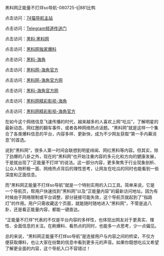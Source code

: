 黑料网正能量不打烊so导航-080725-lj|881比鸭

点击访问：<a href="https://74mao.com/">74猫导航主站</a>

点击访问：<a href="https://74mao.com/">Telegram频道传送门</a>

点击访问：<a href="https://heiliaolvzlu3.pages.dev">黑料·黑料网</a>

点击访问：<a href="https://heiliaoyvnrda.pages.dev">黑料网独家爆料</a>

点击访问：<a href="https://qfwfg.pages.dev/">黑料-海角</a>

点击访问：<a href="https://tyer.pages.dev/">黑料网-海角官方</a>

点击访问：<a href="https://gbs-3wd.pages.dev/">黑料网-海角官方网</a>

点击访问：<a href="https://ert-6he.pages.dev/">黑料-海角官方网</a>

点击访问：<a href="https://tyer.pages.dev/">黑料网精彩影视-海角</a>

点击访问：<a href="https://sdbsd.pages.dev/">黑料网精彩影视-海角官方</a>

在如今这个网络信息飞速传播的时代，越来越多的人喜欢上网“吃瓜”，了解明星的最新动态、网红圈的翻车事件，或者各种网络热点话题。“黑料网”就是这样一个集合了各类爆料信息的平台，内容多样、更新快，成为不少网友获取“第一手内幕消息”的首选。

说到“黑料网”，很多人第一时间会联想到明星绯闻、网红黑料等内容。但其实，除了劲爆的八卦之外，现在的“黑料网”也开始注重内容的多元化和方向的健康发展，于是就出现了“正能量不打烊”的说法。这一部分内容，更多聚焦于行业现象剖析、公众人物积极一面、网络热点背后的理性思考，让网友在吃瓜的同时也能看到一些深度和正面信息。

而“黑料网正能量不打烊so导航”就是一个特别实用的入口工具。简单来说，它是一个导航页，帮用户快速找到“黑料网”以及“正能量内容”的最新访问地址。因为有时候由于网络限制或平台调整，部分链接可能失效，这个导航页就起到了“指路灯”的作用。用户只需收藏这个页面，就能随时随地进入“黑料网”，不管是追八卦，还是看正能量内容，都能一键直达。

“正能量不打烊”代表的不仅是平台内容的多样性，也体现出网友对于更真实、理性、全面信息的关注。在刷爆料、看热点的同时，也能多一点思考，少一点偏见。

总的来说，“黑料网正能量不打烊so导航”是连接用户与内容之间的桥梁，不仅方便获取爆料，也让大家在纷繁的信息中看到更多元的声音。如果你既想吃瓜又希望了解更全面的内容，这个导航入口不容错过！

